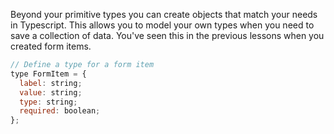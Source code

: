 Beyond your primitive types you can create objects that match your needs in Typescript. This allows you to model your own types when you need to save a collection of data. You've seen this in the previous lessons when you created form items. 

```js
// Define a type for a form item
type FormItem = {
  label: string;
  value: string;
  type: string;
  required: boolean;
};
```